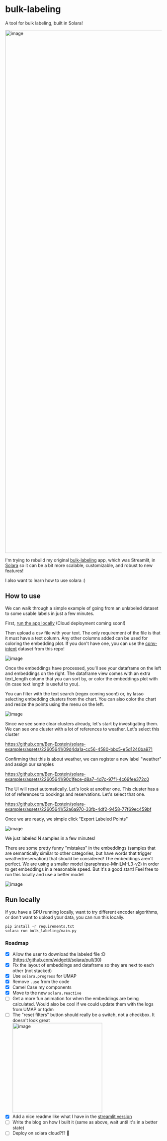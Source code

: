 # bulk-labeling
A tool for bulk labeling, built in Solara!

<img width="1675" alt="image" src="https://user-images.githubusercontent.com/1765949/237517090-8f7242b1-3189-4c5b-abd3-0f0986292ade.png">


I'm trying to rebuild my original [bulk-labeling](https://github.com/rungalileo/bulk-labeling/) app, which was Streamlit, in [Solara](https://github.com/widgetti/solara) so it can be a bit more scalable, customizable, and robust to new features!

I also want to learn how to use solara :)

## How to use
We can walk through a simple example of going from an unlabeled dataset to some usable labels in just a few minutes.

First, [run the app locally](https://github.com/Ben-Epstein/solara-examples/blob/main/bulk-labeling/CONTRIBUTING.md#development) (Cloud deployment coming soon!)

Then upload a csv file with your text. The only requirement of the file is that it must have a text column. Any other columns added can be used for coloring the embedding plot. If you don't have one, you can use the [conv-intent](https://github.com/Ben-Epstein/solara-examples/blob/main/bulk-labeling/bulk_labeling/conv_intent.csv) dataset from this repo!

![image](https://github.com/Ben-Epstein/solara-examples/assets/22605641/102f2931-ef83-4c2d-b92c-97cc2b25f0cd)

Once the embeddings have processed, you'll see your dataframe on the left and embeddings on the right. The dataframe view comes with an extra text_length column that you can sort by, or color the embeddings plot with (in case text length is useful to you).

You can filter with the text search (regex coming soon!) or, by lasso selecting embedding clusters from the chart. You can also color the chart and resize the points using the menu on the left.

![image](https://github.com/Ben-Epstein/solara-examples/assets/22605641/8add7a83-1739-45cc-a441-6f29dcc7d08b)

Since we see some clear clusters already, let's start by investigating them. We can see one cluster with a lot of references to weather. Let's select this cluster

https://github.com/Ben-Epstein/solara-examples/assets/22605641/09d4da1a-cc56-4580-bbc5-e5d1240ba971

Confirming that this is about weather, we can register a new label "weather" and assign our samples

https://github.com/Ben-Epstein/solara-examples/assets/22605641/90c1fece-d8a7-4d7c-97f1-4c69fee372c0

The UI will reset automatically. Let's look at another one. This cluster has a lot of references to bookings and reservations. Let's select that one.

https://github.com/Ben-Epstein/solara-examples/assets/22605641/52a6a970-33fb-4df2-9458-77f69ec459bf


Once we are ready, we simple click "Export Labeled Points"

![image](https://github.com/Ben-Epstein/solara-examples/assets/22605641/8d845410-d644-4d39-838b-392ea2538937)

We just labeled N samples in a few minutes!

There are some pretty funny "mistakes" in the embeddings (samples that are semantically similar to other categories, but have words that trigger weather/reservation) that should be considered! The embeddings aren't perfect. We are using a smaller model (paraphrase-MiniLM-L3-v2) in order to get embeddings in a reasonable speed. But it's a good start! Feel free to run this locally and use a better model

![image](https://github.com/Ben-Epstein/solara-examples/assets/22605641/74b10ae5-afcf-4d49-a6bc-bda310d56d77)

## Run locally

If you have a GPU running locally, want to try different encoder algorithms, or don't want to upload your data, you can run this locally.
```
pip install -r requirements.txt
solara run bulk_labeling/main.py
```


### Roadmap
- [X] Allow the user to download the labeled file :D (https://github.com/widgetti/solara/pull/30)
- [X] Fix the layout of embeddings and dataframe so they are next to each other (not stacked)
- [X] Use `solara.progress` for UMAP
- [X] Remove `.use` from the code
- [X] Camel Case my components
- [X] Move to the new `solara.reactive`
- [ ] Get a more fun animation for when the embeddings are being calculated. Would also be cool if we could update them with the logs from UMAP or tqdm
- [ ] The "reset filters" button should really be a switch, not a checkbox. It doesn't look great<br> <img width="288" alt="image" src="https://user-images.githubusercontent.com/22605641/216855320-bad0c6f3-07bf-4202-baba-512396e8b703.png">
- [X] Add a nice readme like what I have in the [streamlit version](https://github.com/rungalileo/bulk-labeling)
- [ ] Write the blog on how I built it (same as above, wait until it's in a better state)
- [ ] Deploy on solara cloud?!? 🚀
